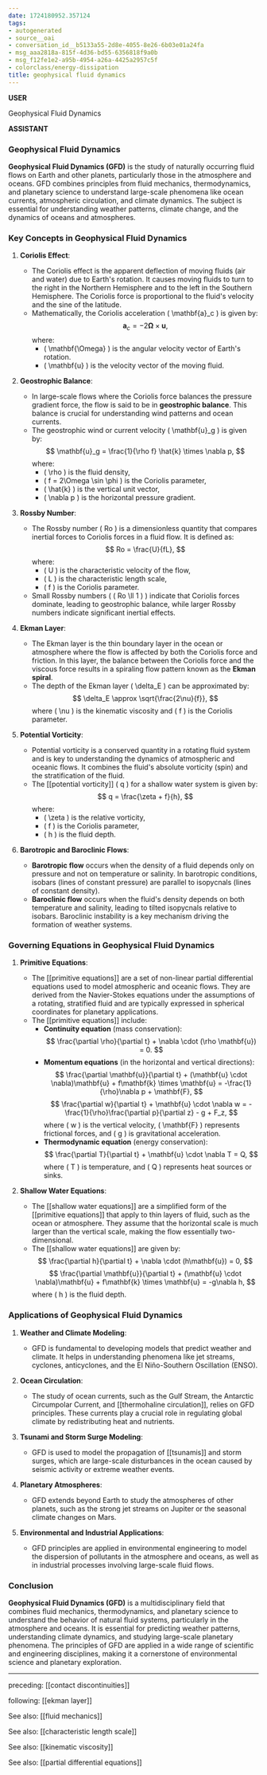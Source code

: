 ```yaml
---
date: 1724180952.357124
tags:
- autogenerated
- source__oai
- conversation_id__b5133a55-2d8e-4055-8e26-6b03e01a24fa
- msg_aaa2818a-815f-4d36-bd55-6356818f9a0b
- msg_f12fe1e2-a95b-4954-a26a-4425a2957c5f
- colorclass/energy-dissipation
title: geophysical fluid dynamics
---
```


**USER**

Geophysical Fluid Dynamics


**ASSISTANT**

### Geophysical Fluid Dynamics

**Geophysical Fluid Dynamics (GFD)** is the study of naturally occurring fluid flows on Earth and other planets, particularly those in the atmosphere and oceans. GFD combines principles from fluid mechanics, thermodynamics, and planetary science to understand large-scale phenomena like ocean currents, atmospheric circulation, and climate dynamics. The subject is essential for understanding weather patterns, climate change, and the dynamics of oceans and atmospheres.

### Key Concepts in Geophysical Fluid Dynamics

1. **Coriolis Effect**:
   - The Coriolis effect is the apparent deflection of moving fluids (air and water) due to Earth's rotation. It causes moving fluids to turn to the right in the Northern Hemisphere and to the left in the Southern Hemisphere. The Coriolis force is proportional to the fluid's velocity and the sine of the latitude.
   - Mathematically, the Coriolis acceleration \( \mathbf{a}_c \) is given by:
     $$
     \mathbf{a}_c = -2\mathbf{\Omega} \times \mathbf{u},
     $$
     where:
     - \( \mathbf{\Omega} \) is the angular velocity vector of Earth's rotation.
     - \( \mathbf{u} \) is the velocity vector of the moving fluid.

2. **Geostrophic Balance**:
   - In large-scale flows where the Coriolis force balances the pressure gradient force, the flow is said to be in **geostrophic balance**. This balance is crucial for understanding wind patterns and ocean currents.
   - The geostrophic wind or current velocity \( \mathbf{u}_g \) is given by:
     $$
     \mathbf{u}_g = \frac{1}{\rho f} \hat{k} \times \nabla p,
     $$
     where:
     - \( \rho \) is the fluid density,
     - \( f = 2\Omega \sin \phi \) is the Coriolis parameter,
     - \( \hat{k} \) is the vertical unit vector,
     - \( \nabla p \) is the horizontal pressure gradient.

3. **Rossby Number**:
   - The Rossby number \( Ro \) is a dimensionless quantity that compares inertial forces to Coriolis forces in a fluid flow. It is defined as:
     $$
     Ro = \frac{U}{fL},
     $$
     where:
     - \( U \) is the characteristic velocity of the flow,
     - \( L \) is the characteristic length scale,
     - \( f \) is the Coriolis parameter.
   - Small Rossby numbers ( \( Ro \ll 1 \) ) indicate that Coriolis forces dominate, leading to geostrophic balance, while larger Rossby numbers indicate significant inertial effects.

4. **Ekman Layer**:
   - The Ekman layer is the thin boundary layer in the ocean or atmosphere where the flow is affected by both the Coriolis force and friction. In this layer, the balance between the Coriolis force and the viscous force results in a spiraling flow pattern known as the **Ekman spiral**.
   - The depth of the Ekman layer \( \delta_E \) can be approximated by:
     $$
     \delta_E \approx \sqrt{\frac{2\nu}{f}},
     $$
     where \( \nu \) is the kinematic viscosity and \( f \) is the Coriolis parameter.

5. **Potential Vorticity**:
   - Potential vorticity is a conserved quantity in a rotating fluid system and is key to understanding the dynamics of atmospheric and oceanic flows. It combines the fluid's absolute vorticity (spin) and the stratification of the fluid.
   - The [[potential vorticity]] \( q \) for a shallow water system is given by:
     $$
     q = \frac{\zeta + f}{h},
     $$
     where:
     - \( \zeta \) is the relative vorticity,
     - \( f \) is the Coriolis parameter,
     - \( h \) is the fluid depth.

6. **Barotropic and Baroclinic Flows**:
   - **Barotropic flow** occurs when the density of a fluid depends only on pressure and not on temperature or salinity. In barotropic conditions, isobars (lines of constant pressure) are parallel to isopycnals (lines of constant density).
   - **Baroclinic flow** occurs when the fluid's density depends on both temperature and salinity, leading to tilted isopycnals relative to isobars. Baroclinic instability is a key mechanism driving the formation of weather systems.

### Governing Equations in Geophysical Fluid Dynamics

1. **Primitive Equations**:
   - The [[primitive equations]] are a set of non-linear partial differential equations used to model atmospheric and oceanic flows. They are derived from the Navier-Stokes equations under the assumptions of a rotating, stratified fluid and are typically expressed in spherical coordinates for planetary applications.
   - The [[primitive equations]] include:
     - **Continuity equation** (mass conservation):
       $$
       \frac{\partial \rho}{\partial t} + \nabla \cdot (\rho \mathbf{u}) = 0.
       $$
     - **Momentum equations** (in the horizontal and vertical directions):
       $$
       \frac{\partial \mathbf{u}}{\partial t} + (\mathbf{u} \cdot \nabla)\mathbf{u} + f\mathbf{k} \times \mathbf{u} = -\frac{1}{\rho}\nabla p + \mathbf{F},
       $$
       $$
       \frac{\partial w}{\partial t} + \mathbf{u} \cdot \nabla w = -\frac{1}{\rho}\frac{\partial p}{\partial z} - g + F_z,
       $$
       where \( w \) is the vertical velocity, \( \mathbf{F} \) represents frictional forces, and \( g \) is gravitational acceleration.
     - **Thermodynamic equation** (energy conservation):
       $$
       \frac{\partial T}{\partial t} + \mathbf{u} \cdot \nabla T = Q,
       $$
       where \( T \) is temperature, and \( Q \) represents heat sources or sinks.

2. **Shallow Water Equations**:
   - The [[shallow water equations]] are a simplified form of the [[primitive equations]] that apply to thin layers of fluid, such as the ocean or atmosphere. They assume that the horizontal scale is much larger than the vertical scale, making the flow essentially two-dimensional.
   - The [[shallow water equations]] are given by:
     $$
     \frac{\partial h}{\partial t} + \nabla \cdot (h\mathbf{u}) = 0,
     $$
     $$
     \frac{\partial \mathbf{u}}{\partial t} + (\mathbf{u} \cdot \nabla)\mathbf{u} + f\mathbf{k} \times \mathbf{u} = -g\nabla h,
     $$
     where \( h \) is the fluid depth.

### Applications of Geophysical Fluid Dynamics

1. **Weather and Climate Modeling**:
   - GFD is fundamental to developing models that predict weather and climate. It helps in understanding phenomena like jet streams, cyclones, anticyclones, and the El Niño-Southern Oscillation (ENSO).

2. **Ocean Circulation**:
   - The study of ocean currents, such as the Gulf Stream, the Antarctic Circumpolar Current, and [[thermohaline circulation]], relies on GFD principles. These currents play a crucial role in regulating global climate by redistributing heat and nutrients.

3. **Tsunami and Storm Surge Modeling**:
   - GFD is used to model the propagation of [[tsunamis]] and storm surges, which are large-scale disturbances in the ocean caused by seismic activity or extreme weather events.

4. **Planetary Atmospheres**:
   - GFD extends beyond Earth to study the atmospheres of other planets, such as the strong jet streams on Jupiter or the seasonal climate changes on Mars.

5. **Environmental and Industrial Applications**:
   - GFD principles are applied in environmental engineering to model the dispersion of pollutants in the atmosphere and oceans, as well as in industrial processes involving large-scale fluid flows.

### Conclusion

**Geophysical Fluid Dynamics (GFD)** is a multidisciplinary field that combines fluid mechanics, thermodynamics, and planetary science to understand the behavior of natural fluid systems, particularly in the atmosphere and oceans. It is essential for predicting weather patterns, understanding climate dynamics, and studying large-scale planetary phenomena. The principles of GFD are applied in a wide range of scientific and engineering disciplines, making it a cornerstone of environmental science and planetary exploration.


---

preceding: [[contact discontinuities]]  


following: [[ekman layer]]

See also: [[fluid mechanics]]


See also: [[characteristic length scale]]


See also: [[kinematic viscosity]]


See also: [[partial differential equations]]